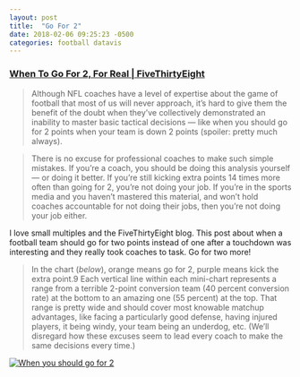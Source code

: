 ```yaml
---
layout: post
title:  "Go For 2"
date: 2018-02-06 09:25:23 -0500
categories: football datavis
---
```


### [When To Go For 2, For Real | FiveThirtyEight](http://fivethirtyeight.com/features/when-to-go-for-2-for-real/)

> Although NFL coaches have a level of expertise about the game of football that most of us will never approach, it’s hard to give them the benefit of the doubt when they’ve collectively demonstrated an inability to master basic tactical decisions — like when you should go for 2 points when your team is down 2 points (spoiler: pretty much always).

> There is no excuse for professional coaches to make such simple mistakes. If you’re a coach, you should be doing this analysis yourself — or doing it better. If you’re still kicking extra points 14 times more often than going for 2, you’re not doing your job. If you’re in the sports media and you haven’t mastered this material, and won’t hold coaches accountable for not doing their jobs, then you’re not doing your job either.

I love small multiples and the FiveThirtyEight blog. This post about when a football team should go for two points instead of one after a touchdown was interesting and they really took coaches to task. Go for two more! 

>In the chart (_below_), orange means go for 2, purple means kick the extra point.9 Each vertical line within each mini-chart represents a range from a terrible 2-point conversion team (40 percent conversion rate) at the bottom to an amazing one (55 percent) at the top. That range is pretty wide and should cover most knowable matchup advantages, like facing a particularly good defense, having injured players, it being windy, your team being an underdog, etc. (We’ll disregard how these excuses seem to lead every coach to make the same decisions every time.)

[![When you should go for 2](http://espnfivethirtyeight.files.wordpress.com/2017/02/morris-conversions-1.png?w=1150&h=1094&quality=90&strip=info)](http://fivethirtyeight.com/features/when-to-go-for-2-for-real/)